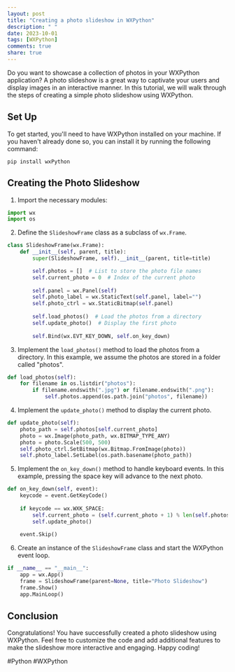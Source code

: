 ```yaml
---
layout: post
title: "Creating a photo slideshow in WXPython"
description: " "
date: 2023-10-01
tags: [WXPython]
comments: true
share: true
---
```


Do you want to showcase a collection of photos in your WXPython application? A photo slideshow is a great way to captivate your users and display images in an interactive manner. In this tutorial, we will walk through the steps of creating a simple photo slideshow using WXPython.

## Set Up

To get started, you'll need to have WXPython installed on your machine. If you haven't already done so, you can install it by running the following command:

```
pip install wxPython
```

## Creating the Photo Slideshow

1. Import the necessary modules:

```python
import wx
import os
```

2. Define the `SlideshowFrame` class as a subclass of `wx.Frame`.

```python
class SlideshowFrame(wx.Frame):
    def __init__(self, parent, title):
        super(SlideshowFrame, self).__init__(parent, title=title)

        self.photos = []  # List to store the photo file names
        self.current_photo = 0  # Index of the current photo
        
        self.panel = wx.Panel(self)
        self.photo_label = wx.StaticText(self.panel, label="")
        self.photo_ctrl = wx.StaticBitmap(self.panel)
        
        self.load_photos()  # Load the photos from a directory
        self.update_photo()  # Display the first photo
        
        self.Bind(wx.EVT_KEY_DOWN, self.on_key_down)
```

3. Implement the `load_photos()` method to load the photos from a directory. In this example, we assume the photos are stored in a folder called "photos".

```python
def load_photos(self):
    for filename in os.listdir("photos"):
        if filename.endswith(".jpg") or filename.endswith(".png"):
            self.photos.append(os.path.join("photos", filename))
```

4. Implement the `update_photo()` method to display the current photo.

```python
def update_photo(self):
    photo_path = self.photos[self.current_photo]
    photo = wx.Image(photo_path, wx.BITMAP_TYPE_ANY)
    photo = photo.Scale(500, 500)
    self.photo_ctrl.SetBitmap(wx.Bitmap.FromImage(photo))
    self.photo_label.SetLabel(os.path.basename(photo_path))
```

5. Implement the `on_key_down()` method to handle keyboard events. In this example, pressing the space key will advance to the next photo.

```python
def on_key_down(self, event):
    keycode = event.GetKeyCode()
    
    if keycode == wx.WXK_SPACE:
        self.current_photo = (self.current_photo + 1) % len(self.photos)
        self.update_photo()
    
    event.Skip()
```

6. Create an instance of the `SlideshowFrame` class and start the WXPython event loop.

```python
if __name__ == "__main__":
    app = wx.App()
    frame = SlideshowFrame(parent=None, title="Photo Slideshow")
    frame.Show()
    app.MainLoop()
```

## Conclusion

Congratulations! You have successfully created a photo slideshow using WXPython. Feel free to customize the code and add additional features to make the slideshow more interactive and engaging. Happy coding!

#Python #WXPython